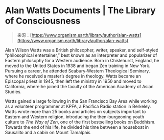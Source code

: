 <!--yml
category: 未分类
date: 2024-05-27 14:58:10
-->

# Alan Watts Documents | The Library of Consciousness

> 来源：[https://www.organism.earth/library/author/alan-watts](https://www.organism.earth/library/author/alan-watts)

Alan Wilson Watts was a British philosopher, writer, speaker, and self-styled “philosophical entertainer,” best known as an interpreter and popularizer of Eastern philosophy for a Western audience. Born in Chislehurst, England, he moved to the United States in 1938 and began Zen training in New York. Pursuing a career, he attended Seabury-Western Theological Seminary, where he received a master’s degree in theology. Watts became an Episcopal priest in 1945, then left the ministry in 1950 and moved to California, where he joined the faculty of the American Academy of Asian Studies.

Watts gained a large following in the San Francisco Bay Area while working as a volunteer programmer at KPFA, a Pacifica Radio station in Berkeley. Watts wrote more than 25 books and articles on subjects important to Eastern and Western religion, introducing the then-burgeoning youth culture to *The Way of Zen*, one of the first bestselling books on Buddhism. Towards the end of his life, he divided his time between a houseboat in Sausalito and a cabin on Mount Tamalpais.